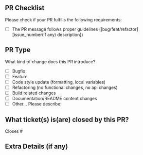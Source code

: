 ## PR Checklist

Please check if your PR fulfills the following requirements:

- [ ] The PR message follows proper guidelines ([bug/feat/refactor] [issue_number(if any) description])

## PR Type
What kind of change does this PR introduce?

<!-- Please check the one that applies to this PR using "x". -->

- [ ] Bugfix
- [ ] Feature
- [ ] Code style update (formatting, local variables)
- [ ] Refactoring (no functional changes, no api changes)
- [ ] Build related changes
- [ ] Documentation/README content changes
- [ ] Other... Please describe:

## What ticket(s) is(are) closed by this PR?

Closes #

## Extra Details (if any)
